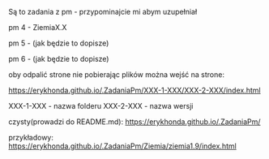 Są to zadania z pm - przypominajcie mi abym uzupełniał

pm 4 - ZiemiaX.X

pm 5 - (jak będzie to dopisze)

pm 6 - (jak będzie to dopisze)

oby odpalić strone nie pobierając plików można wejść na strone:


https://erykhonda.github.io/.ZadaniaPm/XXX-1-XXX/XXX-2-XXX/index.html

XXX-1-XXX - nazwa folderu
XXX-2-XXX - nazwa wersji

czysty(prowadzi do README.md): 
https://erykhonda.github.io/.ZadaniaPm/

przykładowy: 
https://erykhonda.github.io/.ZadaniaPm/Ziemia/ziemia1.9/index.html